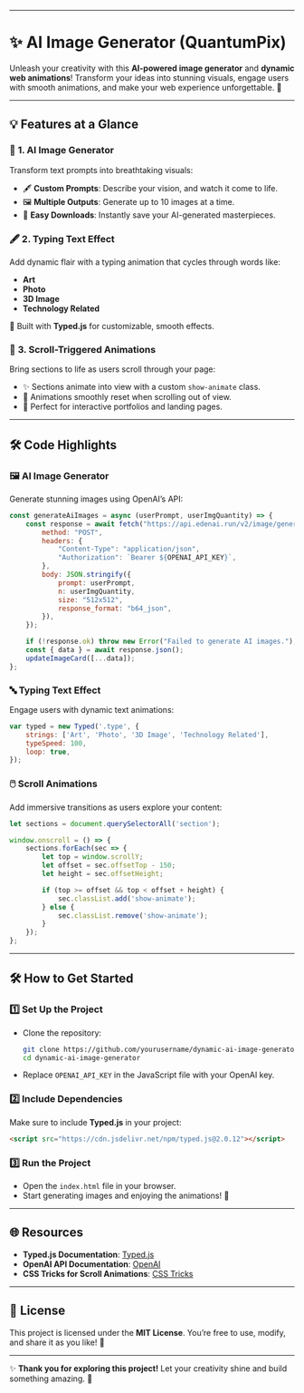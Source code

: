 
---

# ✨ **AI Image Generator (QuantumPix)**  

Unleash your creativity with this **AI-powered image generator** and **dynamic web animations**! Transform your ideas into stunning visuals, engage users with smooth animations, and make your web experience unforgettable. 🌟  

---

## 💡 **Features at a Glance**  

### 🔮 **1. AI Image Generator**  
Transform text prompts into breathtaking visuals:  
- 🖋️ **Custom Prompts**: Describe your vision, and watch it come to life.  
- 🖼️ **Multiple Outputs**: Generate up to 10 images at a time.  
- 💾 **Easy Downloads**: Instantly save your AI-generated masterpieces.  

### 🖋️ **2. Typing Text Effect**  
Add dynamic flair with a typing animation that cycles through words like:  
- **Art**  
- **Photo**  
- **3D Image**  
- **Technology Related**  

🎨 Built with **Typed.js** for customizable, smooth effects.

### 🌟 **3. Scroll-Triggered Animations**  
Bring sections to life as users scroll through your page:  
- ✨ Sections animate into view with a custom `show-animate` class.  
- 🧹 Animations smoothly reset when scrolling out of view.  
- 🚀 Perfect for interactive portfolios and landing pages.  

---

## 🛠️ **Code Highlights**  

### 🖼️ **AI Image Generator**  
Generate stunning images using OpenAI’s API:  
```javascript
const generateAiImages = async (userPrompt, userImgQuantity) => {
    const response = await fetch("https://api.edenai.run/v2/image/generation", {
        method: "POST",
        headers: {
            "Content-Type": "application/json",
            "Authorization": `Bearer ${OPENAI_API_KEY}`,
        },
        body: JSON.stringify({
            prompt: userPrompt,
            n: userImgQuantity,
            size: "512x512",
            response_format: "b64_json",
        }),
    });

    if (!response.ok) throw new Error("Failed to generate AI images.");
    const { data } = await response.json();
    updateImageCard([...data]);
};
```

### 🔤 **Typing Text Effect**  
Engage users with dynamic text animations:  
```javascript
var typed = new Typed('.type', {
    strings: ['Art', 'Photo', '3D Image', 'Technology Related'],
    typeSpeed: 100,
    loop: true,
});
```

### 🖱️ **Scroll Animations**  
Add immersive transitions as users explore your content:  
```javascript
let sections = document.querySelectorAll('section');

window.onscroll = () => {
    sections.forEach(sec => {
        let top = window.scrollY;
        let offset = sec.offsetTop - 150;
        let height = sec.offsetHeight;

        if (top >= offset && top < offset + height) {
            sec.classList.add('show-animate');
        } else {
            sec.classList.remove('show-animate');
        }
    });
};
```

---

## 🛠️ **How to Get Started**  

### 1️⃣ **Set Up the Project**  
- Clone the repository:  
  ```bash
  git clone https://github.com/yourusername/dynamic-ai-image-generator.git  
  cd dynamic-ai-image-generator  
  ```  

- Replace `OPENAI_API_KEY` in the JavaScript file with your OpenAI key.  

### 2️⃣ **Include Dependencies**  
Make sure to include **Typed.js** in your project:  
```html
<script src="https://cdn.jsdelivr.net/npm/typed.js@2.0.12"></script>
```  

### 3️⃣ **Run the Project**  
- Open the `index.html` file in your browser.  
- Start generating images and enjoying the animations! 🚀  

---

## 🌐 **Resources**  

- **Typed.js Documentation**: [Typed.js](https://mattboldt.com/demos/typed-js/)  
- **OpenAI API Documentation**: [OpenAI](https://openai.com/docs/)  
- **CSS Tricks for Scroll Animations**: [CSS Tricks](https://css-tricks.com/scroll-triggered-animations/)  

---

## 📜 **License**  

This project is licensed under the **MIT License**. You’re free to use, modify, and share it as you like! 🌟  

---

✨ **Thank you for exploring this project!** Let your creativity shine and build something amazing. 🚀
